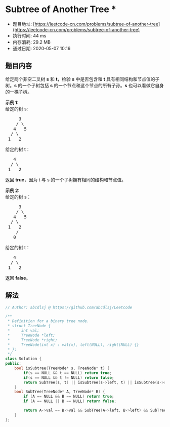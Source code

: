 # Subtree of Another Tree *
- 题目地址: [https://leetcode-cn.com/problems/subtree-of-another-tree](https://leetcode-cn.com/problems/subtree-of-another-tree)
- 执行时间: 44 ms
- 内存消耗: 29.2 MB
- 通过日期: 2020-05-07 10:16

## 题目内容
<p>给定两个非空二叉树 <strong>s</strong> 和 <strong>t</strong>，检验 <strong>s</strong> 中是否包含和 <strong>t</strong> 具有相同结构和节点值的子树。<strong>s</strong> 的一个子树包括 <strong>s</strong> 的一个节点和这个节点的所有子孙。<strong>s</strong> 也可以看做它自身的一棵子树。</p>

<p><strong>示例 1:</strong><br />
给定的树 s:</p>

<pre>
     3
    / \
   4   5
  / \
 1   2
</pre>

<p>给定的树 t：</p>

<pre>
   4 
  / \
 1   2
</pre>

<p>返回 <strong>true</strong>，因为 t 与 s 的一个子树拥有相同的结构和节点值。</p>

<p><strong>示例 2:</strong><br />
给定的树 s：</p>

<pre>
     3
    / \
   4   5
  / \
 1   2
    /
   0
</pre>

<p>给定的树 t：</p>

<pre>
   4
  / \
 1   2
</pre>

<p>返回 <strong>false</strong>。</p>


## 解法
```cpp
// Author: abcdlsj @ https://github.com/abcdlsj/Leetcode

/**
 * Definition for a binary tree node.
 * struct TreeNode {
 *     int val;
 *     TreeNode *left;
 *     TreeNode *right;
 *     TreeNode(int x) : val(x), left(NULL), right(NULL) {}
 * };
 */
class Solution {
public:
    bool isSubtree(TreeNode* s, TreeNode* t) {
        if(s == NULL && t == NULL) return true;
        if(s == NULL && t != NULL) return false;
        return SubTree(s, t) || isSubtree(s->left, t) || isSubtree(s->right, t);
    }
    bool SubTree(TreeNode* A, TreeNode* B) {
        if (A == NULL && B == NULL) return true;
        if (A == NULL || B == NULL) return false;

        return A->val == B->val && SubTree(A->left, B->left) && SubTree(A->right, B->right);
    }
};

```